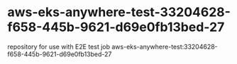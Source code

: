 # aws-eks-anywhere-test-33204628-f658-445b-9621-d69e0fb13bed-27
repository for use with E2E test job aws-eks-anywhere-test:33204628-f658-445b-9621-d69e0fb13bed-27
